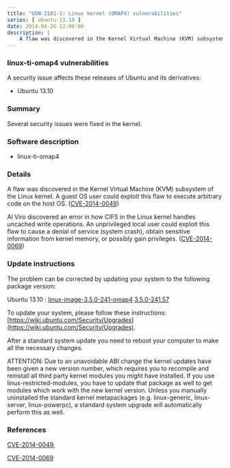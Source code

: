 ```yaml
---
title: "USN-2181-1: Linux kernel (OMAP4) vulnerabilities"
series: [ ubuntu-13.10 ]
date: 2014-04-26 12:00:00
description: |
    A flaw was discovered in the Kernel Virtual Machine (KVM) subsystem of the Linux kernel. A guest OS user could exploit this flaw to execute arbitrary code on the host OS. ([CVE-2014-0049](http://people.ubuntu.com/~ubuntu-security/cve/CVE-2014-0049))
--- 
```

 
### linux-ti-omap4 vulnerabilities

A security issue affects these releases of Ubuntu and its derivatives:

* Ubuntu 13.10

### Summary

Several security issues were fixed in the kernel. 

### Software description

* linux-ti-omap4 

### Details

A flaw was discovered in the Kernel Virtual Machine (KVM) subsystem of the Linux kernel. A guest OS user could exploit this flaw to execute arbitrary code on the host OS. ([CVE-2014-0049](http://people.ubuntu.com/~ubuntu-security/cve/CVE-2014-0049))

Al Viro discovered an error in how CIFS in the Linux kernel handles uncached write operations. An unprivileged local user could exploit this flaw to cause a denial of service (system crash), obtain sensitive information from kernel memory, or possibly gain privileges. ([CVE-2014-0069](http://people.ubuntu.com/~ubuntu-security/cve/CVE-2014-0069)) 

### Update instructions

The problem can be corrected by updating your system to the following package version:

Ubuntu 13.10
 : [linux-image-3.5.0-241-omap4](https://launchpad.net/ubuntu/+source/linux-ti-omap4) <span> [3.5.0-241.57](https://launchpad.net/ubuntu/+source/linux-ti-omap4/3.5.0-241.57) </span> 

To update your system, please follow these instructions: [https://wiki.ubuntu.com/Security/Upgrades](https://wiki.ubuntu.com/Security/Upgrades).

After a standard system update you need to reboot your computer to make all the necessary changes.

ATTENTION: Due to an unavoidable ABI change the kernel updates have been given a new version number, which requires you to recompile and reinstall all third party kernel modules you might have installed. If you use linux-restricted-modules, you have to update that package as well to get modules which work with the new kernel version. Unless you manually uninstalled the standard kernel metapackages (e.g. linux-generic, linux-server, linux-powerpc), a standard system upgrade will automatically perform this as well. 

### References

 [CVE-2014-0049](http://people.ubuntu.com/~ubuntu-security/cve/CVE-2014-0049), 

 [CVE-2014-0069](http://people.ubuntu.com/~ubuntu-security/cve/CVE-2014-0069)
 
